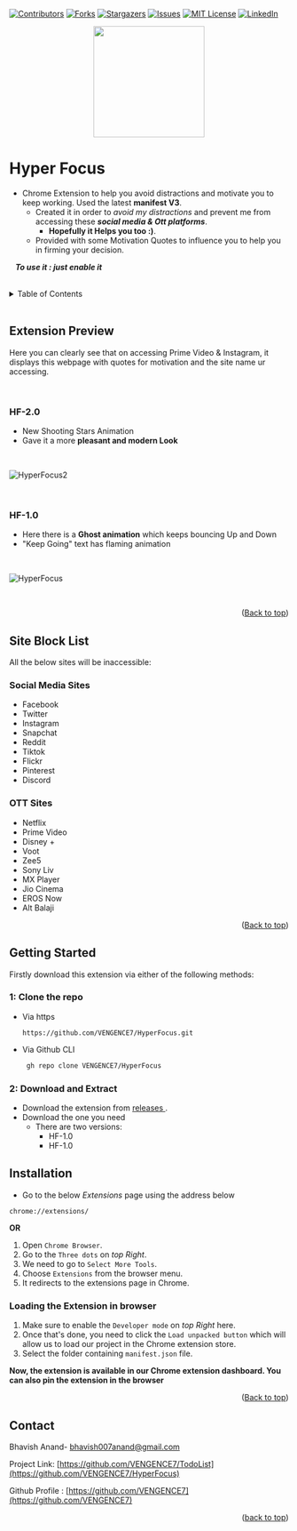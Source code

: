 
<div id="top"></div>

<!-- PROJECT SHIELDS -->
<!--
-->

[![Contributors][contributors-shield]][contributors-url]
[![Forks][forks-shield]][forks-url]
[![Stargazers][stars-shield]][stars-url]
[![Issues][issues-shield]][issues-url]
[![MIT License][license-shield]][license-url]
[![LinkedIn][linkedin-shield]][linkedin-url]

<div align=center><img src="https://user-images.githubusercontent.com/86911386/181909525-d9144a24-353f-47c1-8e50-cdd3bce08309.png" height=200 width=200 ></div>


# Hyper Focus
+ Chrome Extension to help you avoid distractions and motivate you to keep working. Used the latest **manifest V3**.
  + Created it in order to _avoid my distractions_ and prevent me from accessing these **_social media &amp; Ott platforms_**.
    + **Hopefully it Helps you too :)**.
  + Provided with some Motivation Quotes to influence you to help you in firming your decision. 

 &ensp; **_To use it : just enable it_**

<br />

<!-- TABLE OF CONTENTS -->
<details>
  <summary>Table of Contents</summary>
  <ol>
    <li><a href="#extension-preview">Extension Preview</a></li>
       <ul>
            <li><a href="#hf-10">HF-1.0</a></li>
            <li><a href="#hf-20">HF-2.0</a></li>
        </ul>
    <li><a href="#site-block-list">Sites it will block</a></li>
        <ul>
            <li><a href="#social-media-sites">Social Media Sites</a></li>
            <li><a href="#ott-sites">OTT Sites</a></li>
        </ul>
    <li><a href="#getting-started">Getting Started</a></li>        
        <ul>
            <li><a href="#1-clone-the-repo">Clone The Repo</a></li>
            <li><a href="#2-download-and-extract">Download & Extract</a></li>
        </ul>
    <li><a href="#installation">Installation</a></li>
        <ul>
            <li><a href="#loading-the-extension-in-browser">Load Extension</a></li>
        </ul>
      <li><a href="#contact">Contact me</a></li>
  </ol>
</details>

<br/>

<!-- Extension Preview -->
## Extension Preview
Here you can clearly see that on accessing Prime Video & Instagram, it displays this webpage with quotes for motivation and the site name ur accessing.

<br />

### HF-2.0
+ New Shooting Stars Animation
+ Gave it a more __pleasant and modern Look__

<br />

![HyperFocus2](https://user-images.githubusercontent.com/86911386/182374990-b23479c1-4fa0-445f-9127-003f724af1fc.png)


<br />

### HF-1.0
+ Here there is a __Ghost animation__ which keeps bouncing Up and Down
+ "Keep Going" text has flaming animation

<br />

![HyperFocus](https://user-images.githubusercontent.com/86911386/181909582-a6818547-6dad-4ba3-b9f2-489559c1c0d3.png)

<br />

<p align="right">(<a href="#top">Back to top</a>)</p>

<!-- Site Block List -->
## Site Block List
All the below sites will be inaccessible:

<!-- Social Media Sites -->
### Social Media Sites
- Facebook
- Twitter
- Instagram
- Snapchat
- Reddit
- Tiktok
- Flickr
- Pinterest
- Discord

<!-- OTT Sites -->
### OTT Sites
- Netflix
- Prime Video
- Disney +
- Voot
- Zee5
- Sony Liv
- MX Player
- Jio Cinema
- EROS Now
- Alt Balaji


 <p align="right">(<a href="#top">Back to top</a>)</p>

<!-- Getting Started -->
 ## Getting Started
 
 Firstly download this extension via either of the following methods:


 <!-- Clone the Repo -->
### 1: Clone the repo
+ Via https 
   ```
   https://github.com/VENGENCE7/HyperFocus.git
   ```
+ Via Github CLI
   ```sh
    gh repo clone VENGENCE7/HyperFocus
   ```


<!-- Download and Extract -->
### 2: Download and Extract
 + Download the extension from <a href="https://github.com/VENGENCE7/HyperFocus/releases"> releases </a>.
 + Download the one you need
    + There are two versions:
      + HF-1.0
      + HF-1.0
 
 
<!-- Installations -->
## Installation

+ Go to the below _Extensions_ page using the address below
```
chrome://extensions/
```

**OR**

1. Open `Chrome Browser`.
2. Go to the `Three dots` on _top Right_.
3. We need to go to `Select More Tools`.
4. Choose `Extensions` from the browser menu.
5. It redirects to the extensions page in Chrome. 

<!-- Load the Extension -->
### Loading the Extension in browser

1. Make sure to enable the `Developer mode` on _top Right_ here.
2. Once that's done, you need to click the `Load unpacked button` which will allow us to load our project in the Chrome extension store.
3. Select the folder containing `manifest.json` file.

**Now, the extension is available in our Chrome extension dashboard. You can also pin the extension in the browser**


 <p align="right">(<a href="#top">Back to top</a>)</p>
 
 <!-- CONTACT -->
## Contact

Bhavish Anand- bhavish007anand@gmail.com

Project Link: [https://github.com/VENGENCE7/TodoList](https://github.com/VENGENCE7/HyperFocus)

Github Profile : [https://github.com/VENGENCE7](https://github.com/VENGENCE7)

<p align="right">(<a href="#top">back to top</a>)</p>
 

<!-- MARKDOWN LINKS & IMAGES -->
<!-- https://www.markdownguide.org/basic-syntax/#reference-style-links -->
[contributors-shield]: https://img.shields.io/github/contributors/VENGENCE7/HyperFocus.svg?style=for-the-badge
[contributors-url]: https://github.com/VENGENCE7/HyperFocus/graphs/contributors

[forks-shield]: https://img.shields.io/github/forks/VENGENCE7/HyperFocus.svg?style=for-the-badge
[forks-url]: https://github.com/VENGENCE7/HyperFocus/network/members

[stars-shield]: https://img.shields.io/github/stars/VENGENCE7/HyperFocus.svg?style=for-the-badge
[stars-url]: https://github.com/VENGENCE7/HyperFocus/stargazers

[issues-shield]: https://img.shields.io/github/issues/VENGENCE7/HyperFocus.svg?style=for-the-badge
[issues-url]: https://github.com/VENGENCE7/HyperFocus/issues

[license-shield]: https://img.shields.io/github/license/VENGENCE7/HyperFocus.svg?style=for-the-badge
[license-url]: https://github.com/VENGENCE7/HyperFocus/blob/main/LICENSE


[linkedin-shield]: https://img.shields.io/badge/LinkedIn-0077B5?style=for-the-badge&logo=linkedin&logoColor=white
[linkedin-url]: https://linkedin.com/in/bhavish-anand-2113a6206
